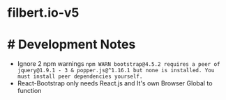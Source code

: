 # filbert.io-v5

# # Development Notes

-   Ignore 2 npm warnings `npm WARN bootstrap@4.5.2 requires a peer of jquery@1.9.1 - 3 & popper.js@^1.16.1 but none is installed. You must install peer dependencies yourself.`
-   React-Bootstrap only needs React.js and It's own Browser Global to function
